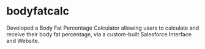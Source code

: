 # bodyfatcalc
Developed a Body Fat Percentage Calculator allowing users to calculate and receive their body fat percentage, via a custom-built Salesforce Interface and Website.
